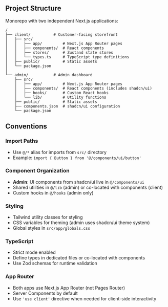 ## Project Structure

Monorepo with two independent Next.js applications:

```
/
├── client/          # Customer-facing storefront
│   ├── src/
│   │   ├── app/         # Next.js App Router pages
│   │   ├── components/  # React components
│   │   ├── stores/      # Zustand state stores
│   │   └── types.ts     # TypeScript type definitions
│   ├── public/          # Static assets
│   └── package.json
│
└── admin/           # Admin dashboard
    ├── src/
    │   ├── app/         # Next.js App Router pages
    │   ├── components/  # React components (includes shadcn/ui)
    │   ├── hooks/       # Custom React hooks
    │   └── lib/         # Utility functions
    ├── public/          # Static assets
    ├── components.json  # shadcn/ui configuration
    └── package.json
```

## Conventions

### Import Paths
- Use `@/*` alias for imports from `src/` directory
- Example: `import { Button } from '@/components/ui/button'`

### Component Organization
- **Admin**: UI components from shadcn/ui live in `@/components/ui`
- Shared utilities in `@/lib` (admin) or co-located with components (client)
- Custom hooks in `@/hooks` (admin only)

### Styling
- Tailwind utility classes for styling
- CSS variables for theming (admin uses shadcn/ui theme system)
- Global styles in `src/app/globals.css`

### TypeScript
- Strict mode enabled
- Define types in dedicated files or co-located with components
- Use Zod schemas for runtime validation

### App Router
- Both apps use Next.js App Router (not Pages Router)
- Server Components by default
- Use `'use client'` directive when needed for client-side interactivity
